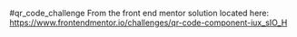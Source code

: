 #qr_code_challenge
From the front end mentor solution located here:
https://www.frontendmentor.io/challenges/qr-code-component-iux_sIO_H
